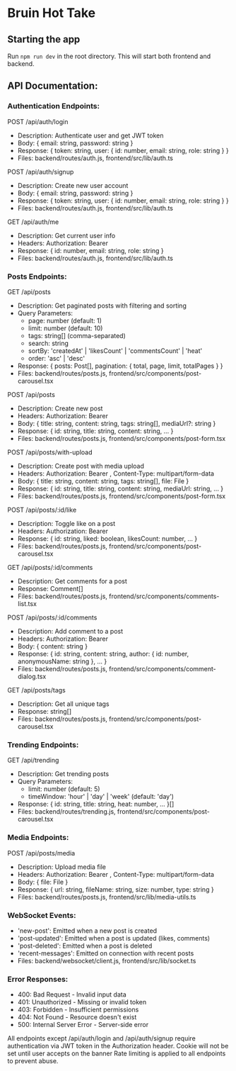 # Bruin Hot Take

## Starting the app
Run `npm run dev` in the root directory. This will start both frontend and backend.

## API Documentation:

### Authentication Endpoints:
POST /api/auth/login
- Description: Authenticate user and get JWT token
- Body: { email: string, password: string }
- Response: { token: string, user: { id: number, email: string, role: string } }
- Files: backend/routes/auth.js, frontend/src/lib/auth.ts

POST /api/auth/signup
- Description: Create new user account
- Body: { email: string, password: string }
- Response: { token: string, user: { id: number, email: string, role: string } }
- Files: backend/routes/auth.js, frontend/src/lib/auth.ts

GET /api/auth/me
- Description: Get current user info
- Headers: Authorization: Bearer <token>
- Response: { id: number, email: string, role: string }
- Files: backend/routes/auth.js, frontend/src/lib/auth.ts

### Posts Endpoints:
GET /api/posts
- Description: Get paginated posts with filtering and sorting
- Query Parameters:
  - page: number (default: 1)
  - limit: number (default: 10)
  - tags: string[] (comma-separated)
  - search: string
  - sortBy: 'createdAt' | 'likesCount' | 'commentsCount' | 'heat'
  - order: 'asc' | 'desc'
- Response: { posts: Post[], pagination: { total, page, limit, totalPages } }
- Files: backend/routes/posts.js, frontend/src/components/post-carousel.tsx

POST /api/posts
- Description: Create new post
- Headers: Authorization: Bearer <token>
- Body: { title: string, content: string, tags: string[], mediaUrl?: string }
- Response: { id: string, title: string, content: string, ... }
- Files: backend/routes/posts.js, frontend/src/components/post-form.tsx

POST /api/posts/with-upload
- Description: Create post with media upload
- Headers: Authorization: Bearer <token>, Content-Type: multipart/form-data
- Body: { title: string, content: string, tags: string[], file: File }
- Response: { id: string, title: string, content: string, mediaUrl: string, ... }
- Files: backend/routes/posts.js, frontend/src/components/post-form.tsx

POST /api/posts/:id/like
- Description: Toggle like on a post
- Headers: Authorization: Bearer <token>
- Response: { id: string, liked: boolean, likesCount: number, ... }
- Files: backend/routes/posts.js, frontend/src/components/post-carousel.tsx

GET /api/posts/:id/comments
- Description: Get comments for a post
- Response: Comment[]
- Files: backend/routes/posts.js, frontend/src/components/comments-list.tsx

POST /api/posts/:id/comments
- Description: Add comment to a post
- Headers: Authorization: Bearer <token>
- Body: { content: string }
- Response: { id: string, content: string, author: { id: number, anonymousName: string }, ... }
- Files: backend/routes/posts.js, frontend/src/components/comment-dialog.tsx

GET /api/posts/tags
- Description: Get all unique tags
- Response: string[]
- Files: backend/routes/posts.js, frontend/src/components/post-carousel.tsx

### Trending Endpoints:
GET /api/trending
- Description: Get trending posts
- Query Parameters:
  - limit: number (default: 5)
  - timeWindow: 'hour' | 'day' | 'week' (default: 'day')
- Response: { id: string, title: string, heat: number, ... }[]
- Files: backend/routes/trending.js, frontend/src/components/post-carousel.tsx

### Media Endpoints:
POST /api/posts/media
- Description: Upload media file
- Headers: Authorization: Bearer <token>, Content-Type: multipart/form-data
- Body: { file: File }
- Response: { url: string, fileName: string, size: number, type: string }
- Files: backend/routes/posts.js, frontend/src/lib/media-utils.ts

### WebSocket Events:
- 'new-post': Emitted when a new post is created
- 'post-updated': Emitted when a post is updated (likes, comments)
- 'post-deleted': Emitted when a post is deleted
- 'recent-messages': Emitted on connection with recent posts
- Files: backend/websocket/client.js, frontend/src/lib/socket.ts

### Error Responses:
- 400: Bad Request - Invalid input data
- 401: Unauthorized - Missing or invalid token
- 403: Forbidden - Insufficient permissions
- 404: Not Found - Resource doesn't exist
- 500: Internal Server Error - Server-side error

All endpoints except /api/auth/login and /api/auth/signup require authentication via JWT token in the Authorization header. Cookie will not be set until user accepts on the banner
Rate limiting is applied to all endpoints to prevent abuse.